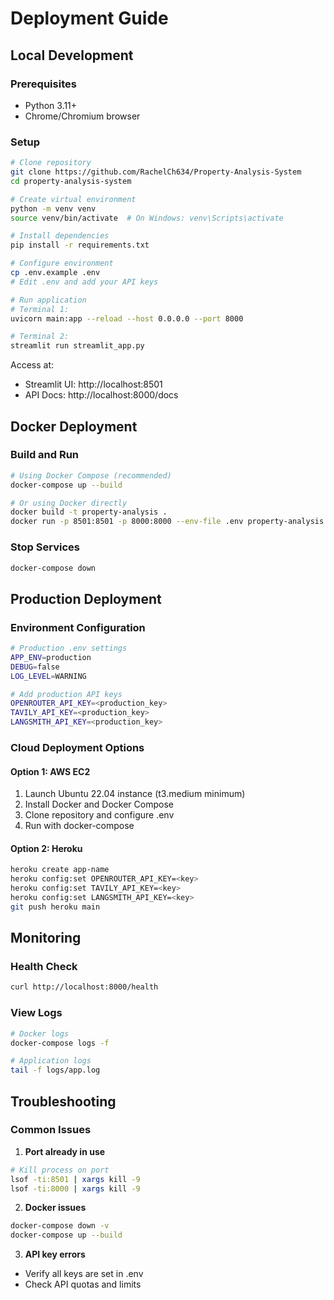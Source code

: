# Deployment Guide

## Local Development

### Prerequisites
- Python 3.11+
- Chrome/Chromium browser

### Setup
```bash
# Clone repository
git clone https://github.com/RachelCh634/Property-Analysis-System
cd property-analysis-system

# Create virtual environment
python -m venv venv
source venv/bin/activate  # On Windows: venv\Scripts\activate

# Install dependencies
pip install -r requirements.txt

# Configure environment
cp .env.example .env
# Edit .env and add your API keys

# Run application
# Terminal 1:
uvicorn main:app --reload --host 0.0.0.0 --port 8000

# Terminal 2:
streamlit run streamlit_app.py
```

Access at:
- Streamlit UI: http://localhost:8501
- API Docs: http://localhost:8000/docs

## Docker Deployment

### Build and Run
```bash
# Using Docker Compose (recommended)
docker-compose up --build

# Or using Docker directly
docker build -t property-analysis .
docker run -p 8501:8501 -p 8000:8000 --env-file .env property-analysis
```

### Stop Services
```bash
docker-compose down
```

## Production Deployment

### Environment Configuration
```bash
# Production .env settings
APP_ENV=production
DEBUG=false
LOG_LEVEL=WARNING

# Add production API keys
OPENROUTER_API_KEY=<production_key>
TAVILY_API_KEY=<production_key>
LANGSMITH_API_KEY=<production_key>
```

### Cloud Deployment Options

#### Option 1: AWS EC2
1. Launch Ubuntu 22.04 instance (t3.medium minimum)
2. Install Docker and Docker Compose
3. Clone repository and configure .env
4. Run with docker-compose

#### Option 2: Heroku
```bash
heroku create app-name
heroku config:set OPENROUTER_API_KEY=<key>
heroku config:set TAVILY_API_KEY=<key>
heroku config:set LANGSMITH_API_KEY=<key>
git push heroku main
```

## Monitoring

### Health Check
```bash
curl http://localhost:8000/health
```

### View Logs
```bash
# Docker logs
docker-compose logs -f

# Application logs
tail -f logs/app.log
```

## Troubleshooting

### Common Issues

1. **Port already in use**
```bash
# Kill process on port
lsof -ti:8501 | xargs kill -9
lsof -ti:8000 | xargs kill -9
```

2. **Docker issues**
```bash
docker-compose down -v
docker-compose up --build
```

3. **API key errors**
- Verify all keys are set in .env
- Check API quotas and limits